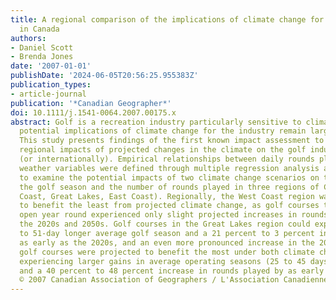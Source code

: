 ```yaml
---
title: A regional comparison of the implications of climate change for the golf industry
  in Canada
authors:
- Daniel Scott
- Brenda Jones
date: '2007-01-01'
publishDate: '2024-06-05T20:56:25.955383Z'
publication_types:
- article-journal
publication: '*Canadian Geographer*'
doi: 10.1111/j.1541-0064.2007.00175.x
abstract: Golf is a recreation industry particularly sensitive to climate, yet the
  potential implications of climate change for the industry remain largely unexamined.
  This study presents findings of the first known impact assessment to compare the
  regional impacts of projected changes in the climate on the golf industry in Canada
  (or internationally). Empirical relationships between daily rounds played and four
  weather variables were defined through multiple regression analysis and then used
  to examine the potential impacts of two climate change scenarios on the length of
  the golf season and the number of rounds played in three regions of Canada (West
  Coast, Great Lakes, East Coast). Regionally, the West Coast region was projected
  to benefit the least from projected climate change, as golf courses that are currently
  open year round experienced only slight projected increases in rounds played in
  the 2020s and 2050s. Golf courses in the Great Lakes region could experience a 10-
  to 51-day longer average golf season and a 21 percent to 3 percent increase in rounds
  as early as the 2020s, and an even more pronounced increase in the 2050s. East Coast
  golf courses were projected to benefit the most under both climate change scenarios,
  experiencing larger gains in average operating seasons (25 to 45 days in the 2020s)
  and a 40 percent to 48 percent increase in rounds played by as early as the 2020s.
  © 2007 Canadian Association of Geographers / L'Association Canadienne des Géographes.
---
```

